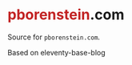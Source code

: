 # <span style="color: #c22323 !important">pborenstein</span>.com

Source for `pborenstein.com`.

Based <span color=#c22323>on</span> eleventy-base-blog

